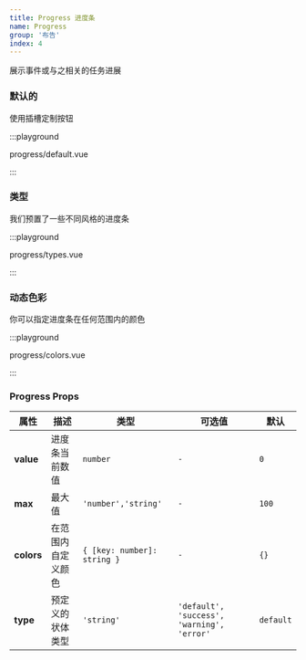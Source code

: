 ```yaml
---
title: Progress 进度条
name: Progress
group: '布告'
index: 4
---
```


展示事件或与之相关的任务进展

### 默认的

使用插槽定制按钮

:::playground

progress/default.vue

:::

### 类型

我们预置了一些不同风格的进度条

:::playground

progress/types.vue

:::

### 动态色彩

你可以指定进度条在任何范围内的颜色

:::playground

progress/colors.vue

:::

### Progress Props

| 属性       | 描述               | 类型                        | 可选值                                     | 默认      |
| ---------- | ------------------ | --------------------------- | ------------------------------------------ | --------- |
| **value**  | 进度条当前数值     | `number`                    | `-`                                        | `0`       |
| **max**    | 最大值             | `'number','string'`         | `-`                                        | `100`     |
| **colors** | 在范围内自定义颜色 | `{ [key: number]: string }` | `-`                                        | `{}`      |
| **type**   | 预定义的状体类型   | `'string'`                  | `'default', 'success', 'warning', 'error'` | `default` |
